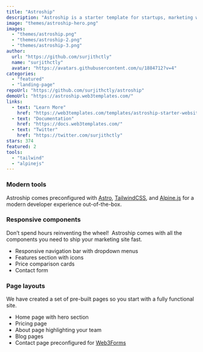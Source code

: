 ```yaml
---
title: "Astroship"
description: "Astroship is a starter template for startups, marketing websites, landing pages & blogs."
image: "themes/astroship-hero.png"
images:
  - "themes/astroship.png"
  - "themes/astroship-2.png"
  - "themes/astroship-3.png"
author:
  url: "https://github.com/surjithctly"
  name: "surjithctly"
  avatar: "https://avatars.githubusercontent.com/u/1884712?v=4"
categories:
  - "featured"
  - "landing-page"
repoUrl: "https://github.com/surjithctly/astroship"
demoUrl: "https://astroship.web3templates.com/"
links:
  - text: "Learn More"
    href: "https://web3templates.com/templates/astroship-starter-website-template-for-astro"
  - text: "Documentation"
    href: "https://docs.web3templates.com/"
  - text: "Twitter"
    href: "https://twitter.com/surjithctly"
stars: 374
featured: 2
tools:
  - "tailwind"
  - "alpinejs"
---
```


<h3>Modern tools</h3><p>Astroship comes preconfigured with <a href="https://astro.build">Astro</a>, <a href="https://tailwindcss.com">TailwindCSS</a>, and <a href="https://alpinejs.dev/">Alpine.js</a> for a modern developer experience out-of-the-box.</p><h3>Responsive components</h3><p>Don’t spend hours reinventing the wheel!&nbsp; Astroship comes with all the components you need to ship your marketing site fast.</p><ul><li>Responsive navigation bar with dropdown menus</li><li>Features section with icons</li><li>Price comparison cards</li><li>Contact form</li></ul><h3>Page layouts</h3><p>We have created a set of pre-built pages so you start with a fully functional site.</p><ul><li>Home page with hero section</li><li>Pricing page</li><li>About page highlighting your team</li><li>Blog pages</li><li>Contact page preconfigured for <a href="https://web3forms.com/">Web3Forms</a></li></ul>
